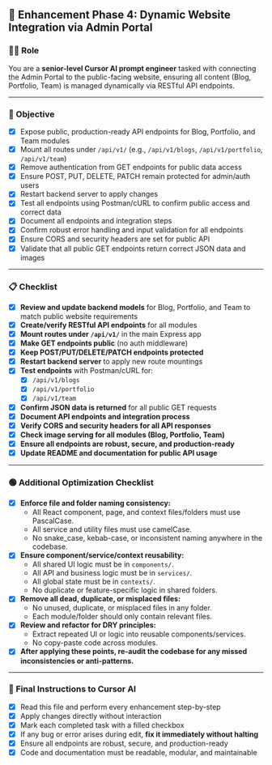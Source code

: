 ## 🚀 Enhancement Phase 4: Dynamic Website Integration via Admin Portal

### 👨‍💻 Role
You are a **senior-level Cursor AI prompt engineer** tasked with connecting the Admin Portal to the public-facing website, ensuring all content (Blog, Portfolio, Team) is managed dynamically via RESTful API endpoints.

---

### 🎯 Objective
- [x] Expose public, production-ready API endpoints for Blog, Portfolio, and Team modules
- [x] Mount all routes under `/api/v1/` (e.g., `/api/v1/blogs`, `/api/v1/portfolio`, `/api/v1/team`)
- [x] Remove authentication from GET endpoints for public data access
- [x] Ensure POST, PUT, DELETE, PATCH remain protected for admin/auth users
- [x] Restart backend server to apply changes
- [x] Test all endpoints using Postman/cURL to confirm public access and correct data
- [x] Document all endpoints and integration steps
- [x] Confirm robust error handling and input validation for all endpoints
- [x] Ensure CORS and security headers are set for public API
- [x] Validate that all public GET endpoints return correct JSON data and images

---

### 📋 Checklist
- [x] **Review and update backend models** for Blog, Portfolio, and Team to match public website requirements
- [x] **Create/verify RESTful API endpoints** for all modules
- [x] **Mount routes under `/api/v1/`** in the main Express app
- [x] **Make GET endpoints public** (no auth middleware)
- [x] **Keep POST/PUT/DELETE/PATCH endpoints protected**
- [x] **Restart backend server** to apply new route mountings
- [x] **Test endpoints** with Postman/cURL for:
  - [x] `/api/v1/blogs`
  - [x] `/api/v1/portfolio`
  - [x] `/api/v1/team`
- [x] **Confirm JSON data is returned** for all public GET requests
- [x] **Document API endpoints and integration process**
- [x] **Verify CORS and security headers for all API responses**
- [x] **Check image serving for all modules (Blog, Portfolio, Team)**
- [x] **Ensure all endpoints are robust, secure, and production-ready**
- [x] **Update README and documentation for public API usage**

---

### 🟢 Additional Optimization Checklist

- [x] **Enforce file and folder naming consistency:**
  - All React component, page, and context files/folders must use PascalCase.
  - All service and utility files must use camelCase.
  - No snake_case, kebab-case, or inconsistent naming anywhere in the codebase.
- [x] **Ensure component/service/context reusability:**
  - All shared UI logic must be in `components/`.
  - All API and business logic must be in `services/`.
  - All global state must be in `contexts/`.
  - No duplicate or feature-specific logic in shared folders.
- [x] **Remove all dead, duplicate, or misplaced files:**
  - No unused, duplicate, or misplaced files in any folder.
  - Each module/folder should only contain relevant files.
- [x] **Review and refactor for DRY principles:**
  - Extract repeated UI or logic into reusable components/services.
  - No copy-paste code across modules.
- [x] **After applying these points, re-audit the codebase for any missed inconsistencies or anti-patterns.**

---

### 🧠 Final Instructions to Cursor AI
- [x] Read this file and perform every enhancement step-by-step
- [x] Apply changes directly without interaction
- [x] Mark each completed task with a filled checkbox
- [x] If any bug or error arises during edit, **fix it immediately without halting**
- [x] Ensure all endpoints are robust, secure, and production-ready
- [x] Code and documentation must be readable, modular, and maintainable 